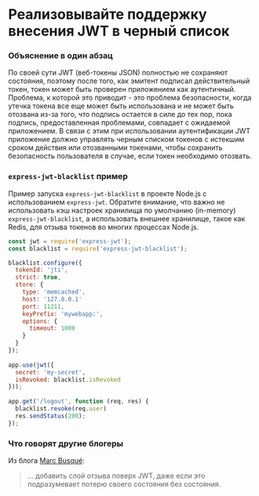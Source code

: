 # Реализовывайте поддержку внесения JWT в черный список

### Объяснение в один абзац

По своей сути JWT (веб-токены JSON) полностью не сохраняют состояния, поэтому после того, как эмитент подписал действительный токен, токен может быть проверен приложением как аутентичный. Проблема, к которой это приводит - это проблема безопасности, когда утечка токена все еще может быть использована и не может быть отозвана из-за того, что подпись остается в силе до тех пор, пока подпись, предоставленная проблемами, совпадает с ожидаемой приложением.
В связи с этим при использовании аутентификации JWT приложение должно управлять черным списком токенов с истекшим сроком действия или отозванными токенами, чтобы сохранить безопасность пользователя в случае, если токен необходимо отозвать.

### `express-jwt-blacklist` пример

Пример запуска `express-jwt-blacklist` в проекте Node.js с использованием `express-jwt`. Обратите внимание, что важно не использовать кэш настроек хранилища по умолчанию (in-memory) `express-jwt-blacklist`, а использовать внешнее хранилище, такое как Redis, для отзыва токенов во многих процессах Node.js.

```javascript
const jwt = require('express-jwt');
const blacklist = require('express-jwt-blacklist');

blacklist.configure({
  tokenId: 'jti',
  strict: true,
  store: {
    type: 'memcached',
    host: '127.0.0.1'
    port: 11211,
    keyPrefix: 'mywebapp:',
    options: {
      timeout: 1000
    }
  }
});
 
app.use(jwt({
  secret: 'my-secret',
  isRevoked: blacklist.isRevoked
}));
 
app.get('/logout', function (req, res) {
  blacklist.revoke(req.user)
  res.sendStatus(200);
});
```

### Что говорят другие блогеры

Из блога [Marc Busqué](http://waiting-for-dev.github.io/blog/2017/01/25/jwt_secure_usage/):
> ... добавить слой отзыва поверх JWT, даже если это подразумевает потерю своего состояния без состояния.
